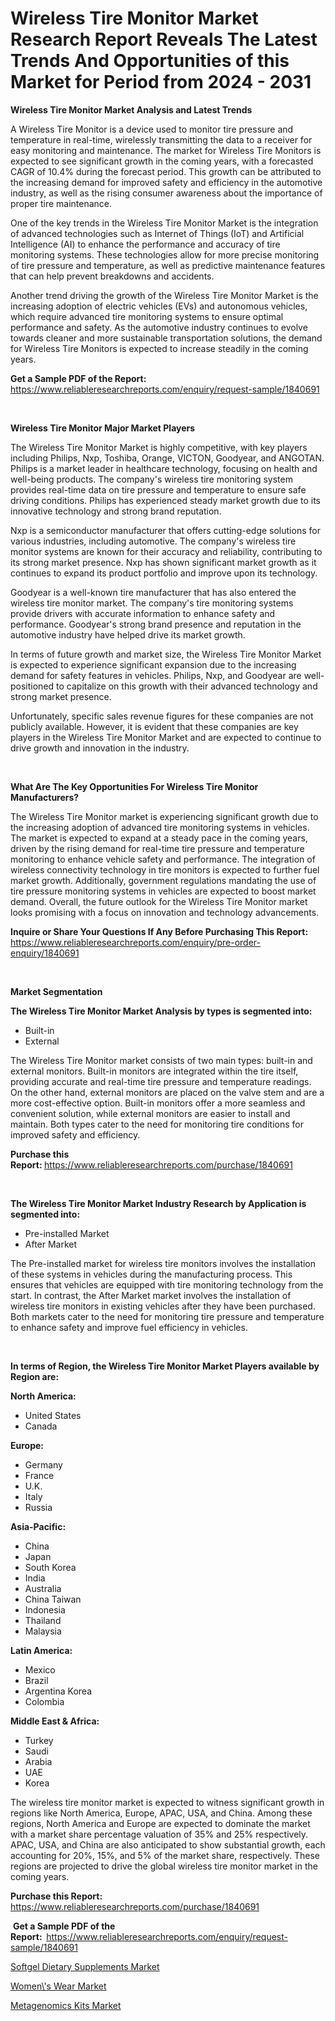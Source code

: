 <p><h1>Wireless Tire Monitor Market Research Report Reveals The Latest Trends And Opportunities of this Market for Period from 2024 - 2031</h1></p><p><strong>Wireless Tire Monitor Market Analysis and Latest Trends</strong></p>
<p><p>A Wireless Tire Monitor is a device used to monitor tire pressure and temperature in real-time, wirelessly transmitting the data to a receiver for easy monitoring and maintenance. The market for Wireless Tire Monitors is expected to see significant growth in the coming years, with a forecasted CAGR of 10.4% during the forecast period. This growth can be attributed to the increasing demand for improved safety and efficiency in the automotive industry, as well as the rising consumer awareness about the importance of proper tire maintenance.</p><p>One of the key trends in the Wireless Tire Monitor Market is the integration of advanced technologies such as Internet of Things (IoT) and Artificial Intelligence (AI) to enhance the performance and accuracy of tire monitoring systems. These technologies allow for more precise monitoring of tire pressure and temperature, as well as predictive maintenance features that can help prevent breakdowns and accidents.</p><p>Another trend driving the growth of the Wireless Tire Monitor Market is the increasing adoption of electric vehicles (EVs) and autonomous vehicles, which require advanced tire monitoring systems to ensure optimal performance and safety. As the automotive industry continues to evolve towards cleaner and more sustainable transportation solutions, the demand for Wireless Tire Monitors is expected to increase steadily in the coming years.</p></p>
<p><strong>Get a Sample PDF of the Report:&nbsp;</strong> <a href="https://www.reliableresearchreports.com/enquiry/request-sample/1840691">https://www.reliableresearchreports.com/enquiry/request-sample/1840691</a></p>
<p>&nbsp;</p>
<p><strong>Wireless Tire Monitor Major Market Players</strong></p>
<p><p>The Wireless Tire Monitor Market is highly competitive, with key players including Philips, Nxp, Toshiba, Orange, VICTON, Goodyear, and ANGOTAN. Philips is a market leader in healthcare technology, focusing on health and well-being products. The company's wireless tire monitoring system provides real-time data on tire pressure and temperature to ensure safe driving conditions. Philips has experienced steady market growth due to its innovative technology and strong brand reputation.</p><p>Nxp is a semiconductor manufacturer that offers cutting-edge solutions for various industries, including automotive. The company's wireless tire monitor systems are known for their accuracy and reliability, contributing to its strong market presence. Nxp has shown significant market growth as it continues to expand its product portfolio and improve upon its technology.</p><p>Goodyear is a well-known tire manufacturer that has also entered the wireless tire monitor market. The company's tire monitoring systems provide drivers with accurate information to enhance safety and performance. Goodyear's strong brand presence and reputation in the automotive industry have helped drive its market growth.</p><p>In terms of future growth and market size, the Wireless Tire Monitor Market is expected to experience significant expansion due to the increasing demand for safety features in vehicles. Philips, Nxp, and Goodyear are well-positioned to capitalize on this growth with their advanced technology and strong market presence.</p><p>Unfortunately, specific sales revenue figures for these companies are not publicly available. However, it is evident that these companies are key players in the Wireless Tire Monitor Market and are expected to continue to drive growth and innovation in the industry.</p></p>
<p>&nbsp;</p>
<p><strong>What Are The Key Opportunities For Wireless Tire Monitor Manufacturers?</strong></p>
<p><p>The Wireless Tire Monitor market is experiencing significant growth due to the increasing adoption of advanced tire monitoring systems in vehicles. The market is expected to expand at a steady pace in the coming years, driven by the rising demand for real-time tire pressure and temperature monitoring to enhance vehicle safety and performance. The integration of wireless connectivity technology in tire monitors is expected to further fuel market growth. Additionally, government regulations mandating the use of tire pressure monitoring systems in vehicles are expected to boost market demand. Overall, the future outlook for the Wireless Tire Monitor market looks promising with a focus on innovation and technology advancements.</p></p>
<p><strong>Inquire or Share Your Questions If Any Before Purchasing This Report:</strong> <a href="https://www.reliableresearchreports.com/enquiry/pre-order-enquiry/1840691">https://www.reliableresearchreports.com/enquiry/pre-order-enquiry/1840691</a></p>
<p>&nbsp;</p>
<p><strong>Market Segmentation</strong></p>
<p><strong>The Wireless Tire Monitor Market Analysis by types is segmented into:</strong></p>
<p><ul><li>Built-in</li><li>External</li></ul></p>
<p><p>The Wireless Tire Monitor market consists of two main types: built-in and external monitors. Built-in monitors are integrated within the tire itself, providing accurate and real-time tire pressure and temperature readings. On the other hand, external monitors are placed on the valve stem and are a more cost-effective option. Built-in monitors offer a more seamless and convenient solution, while external monitors are easier to install and maintain. Both types cater to the need for monitoring tire conditions for improved safety and efficiency.</p></p>
<p><strong>Purchase this Report:&nbsp;</strong><a href="https://www.reliableresearchreports.com/purchase/1840691">https://www.reliableresearchreports.com/purchase/1840691</a></p>
<p>&nbsp;</p>
<p><strong>The Wireless Tire Monitor Market Industry Research by Application is segmented into:</strong></p>
<p><ul><li>Pre-installed Market</li><li>After Market</li></ul></p>
<p><p>The Pre-installed market for wireless tire monitors involves the installation of these systems in vehicles during the manufacturing process. This ensures that vehicles are equipped with tire monitoring technology from the start. In contrast, the After Market market involves the installation of wireless tire monitors in existing vehicles after they have been purchased. Both markets cater to the need for monitoring tire pressure and temperature to enhance safety and improve fuel efficiency in vehicles.</p></p>
<p>&nbsp;</p>
<p><strong>In terms of Region, the Wireless Tire Monitor Market Players available by Region are:</strong></p>
<p>
    <p> <strong> North America: </strong>
        <ul>
            <li>United States</li>
            <li>Canada</li>
        </ul>
        </p> 
    <p> <strong> Europe: </strong>
        <ul>
            <li>Germany</li>
            <li>France</li>
            <li>U.K.</li>
            <li>Italy</li>
            <li>Russia</li>
        </ul>
        </p> 
    <p> <strong> Asia-Pacific: </strong>
        <ul>
            <li>China</li>
            <li>Japan</li>
            <li>South Korea</li>
            <li>India</li>
            <li>Australia</li>
            <li>China Taiwan</li>
            <li>Indonesia</li>
            <li>Thailand</li>
            <li>Malaysia</li>
        </ul>
        </p> 
    <p> <strong> Latin America: </strong>
        <ul>
            <li>Mexico</li>
            <li>Brazil</li>
            <li>Argentina Korea</li>
            <li>Colombia</li>
        </ul>
        </p> 
    <p> <strong> Middle East & Africa: </strong>
        <ul>
            <li>Turkey</li>
            <li>Saudi</li>
            <li>Arabia</li>
            <li>UAE</li>
            <li>Korea</li>
        </ul>
    </p>
    </p>
<p><p>The wireless tire monitor market is expected to witness significant growth in regions like North America, Europe, APAC, USA, and China. Among these regions, North America and Europe are expected to dominate the market with a market share percentage valuation of 35% and 25% respectively. APAC, USA, and China are also anticipated to show substantial growth, each accounting for 20%, 15%, and 5% of the market share, respectively. These regions are projected to drive the global wireless tire monitor market in the coming years.</p></p>
<p><strong>Purchase this Report: </strong><a href="https://www.reliableresearchreports.com/purchase/1840691">https://www.reliableresearchreports.com/purchase/1840691</a></p>
<p>&nbsp;<strong>Get a Sample PDF of the Report:&nbsp;&nbsp;</strong><a href="https://www.reliableresearchreports.com/enquiry/request-sample/1840691">https://www.reliableresearchreports.com/enquiry/request-sample/1840691</a></p>
<p><strong></strong></p>
<p><p><a href="https://view.publitas.com/reportprime-1/softgel-dietary-supplements-market-size-2023-2030-global-industrial-analysis-key-geographical-regions-market-share-top-key-players-product-types-and-forecast-research-report/">Softgel Dietary Supplements Market</a></p><p><a href="https://view.publitas.com/reportprime-1/women-s-wear-market-research-report-provides-thorough-industry-overview-which-offers-an-in-depth-analysis-of-product-trends-and-new-market-divisions/">Women\'s Wear Market</a></p><p><a href="https://view.publitas.com/reportprime-1/metagenomics-kits-market-insights-market-players-and-forecast-till-2030/">Metagenomics Kits Market</a></p></p>